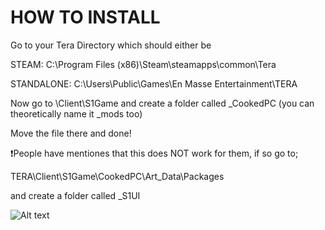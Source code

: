 # HOW TO INSTALL 

Go to your Tera Directory which should either be 

STEAM:  C:\Program Files (x86)\Steam\steamapps\common\Tera

STANDALONE:  C:\Users\Public\Games\En Masse Entertainment\TERA

Now go to \Client\S1Game and create a folder called _CookedPC (you can theoretically name it _mods too)

Move the file there and done!

:exclamation:People have mentiones that this does NOT work for them, if so go to;

TERA\Client\S1Game\CookedPC\Art_Data\Packages


and create a folder called _S1UI

![Alt text](https://i.imgur.com/Xu2BkQr.png?raw=true "Preview")

